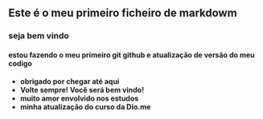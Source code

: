 
## Este é o meu primeiro ficheiro de markdowm

### seja bem vindo 

#### estou fazendo o meu primeiro git github e atualização de versão do meu codigo

- **obrigado por chegar até aqui**
- **Volte sempre! Você será bem vindo!**
- **muito amor envolvido nos estudos**
- **minha atualização do curso da Dio.me**

